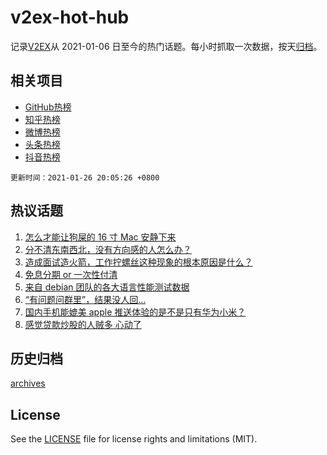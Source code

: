 # v2ex-hot-hub

 记录[V2EX](https://www.v2ex.com/)从 2021-01-06 日至今的热门话题。每小时抓取一次数据，按天[归档](archives)。
 
 ## 相关项目

- [GitHub热榜](https://github.com/lonnyzhang423/github-hot-hub)
- [知乎热榜](https://github.com/lonnyzhang423/zhihu-hot-hub)
- [微博热榜](https://github.com/lonnyzhang423/weibo-hot-hub)
- [头条热榜](https://github.com/lonnyzhang423/toutiao-hot-hub)
- [抖音热榜](https://github.com/lonnyzhang423/douyin-hot-hub)


 `更新时间：2021-01-26 20:05:26 +0800`

## 热议话题

1. [怎么才能让狗屎的 16 寸 Mac 安静下来](https://www.v2ex.com/t/748330)
1. [分不清东南西北，没有方向感的人怎么办？](https://www.v2ex.com/t/748429)
1. [造成面试造火箭，工作拧螺丝这种现象的根本原因是什么？](https://www.v2ex.com/t/748372)
1. [免息分期 or 一次性付清](https://www.v2ex.com/t/748319)
1. [来自 debian 团队的各大语言性能测试数据](https://www.v2ex.com/t/748518)
1. [“有问题问群里”，结果没人回…](https://www.v2ex.com/t/748364)
1. [国内手机能媲美 apple 推送体验的是不是只有华为小米？](https://www.v2ex.com/t/748292)
1. [感觉贷款炒股的人贼多 心动了](https://www.v2ex.com/t/748577)

## 历史归档

[archives](archives)

## License

See the [LICENSE](LICENSE) file for license rights and limitations (MIT).
